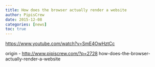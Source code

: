 ```yaml
---
title: How does the browser actually render a website
author: PipisCrew
date: 2015-12-08
categories: [news]
toc: true
---
```


https://www.youtube.com/watch?v=SmE4OwHztCc

origin - http://www.pipiscrew.com/?p=2728 how-does-the-browser-actually-render-a-website
